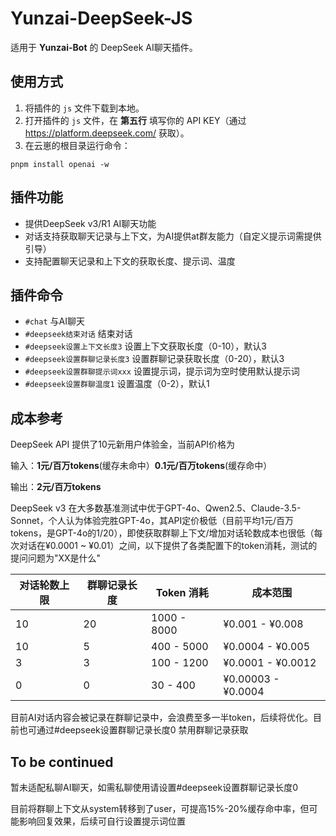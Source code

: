 # Yunzai-DeepSeek-JS
适用于 **Yunzai-Bot** 的 DeepSeek AI聊天插件。

## 使用方式
1. 将插件的 `js` 文件下载到本地。
2. 打开插件的 `js` 文件，在 **第五行** 填写你的 API KEY（通过 https://platform.deepseek.com/ 获取）。
3. 在云崽的根目录运行命令：
```
pnpm install openai -w
```

## 插件功能
- 提供DeepSeek v3/R1 AI聊天功能
- 对话支持获取聊天记录与上下文，为AI提供at群友能力（自定义提示词需提供引导）
- 支持配置聊天记录和上下文的获取长度、提示词、温度

## 插件命令

- `#chat` 与AI聊天
- `#deepseek结束对话` 结束对话
- `#deepseek设置上下文长度3` 设置上下文获取长度（0-10），默认3
- `#deepseek设置群聊记录长度3` 设置群聊记录获取长度（0-20），默认3
- `#deepseek设置群聊提示词xxx` 设置提示词，提示词为空时使用默认提示词
- `#deepseek设置群聊温度1` 设置温度（0-2），默认1

## 成本参考

DeepSeek API 提供了10元新用户体验金，当前API价格为 

输入：**1元/百万tokens**(缓存未命中）**0.1元/百万tokens**(缓存命中）

输出：**2元/百万tokens**

DeepSeek v3 在大多数基准测试中优于GPT-4o、Qwen2.5、Claude-3.5-Sonnet，个人认为体验完胜GPT-4o，其API定价极低（目前平均1元/百万tokens，是GPT-4o的1/20），即使获取群聊上下文/增加对话轮数成本也很低（每次对话在¥0.0001 ~ ¥0.01）之间，以下提供了各类配置下的token消耗，测试的提问问题为"XX是什么"

| **对话轮数上限** | **群聊记录长度** | **Token 消耗**   | **成本范围**         |
|----------------|------------------|------------------|----------------------|
| 10             | 20               | 1000 - 8000      | ¥0.001 - ¥0.008      |
| 10             | 5                | 400 - 5000       | ¥0.0004 - ¥0.005     |
| 3              | 3                | 100 - 1200       | ¥0.0001 - ¥0.0012    |
| 0              | 0                | 30 - 400         | ¥0.00003 - ¥0.0004    |


目前AI对话内容会被记录在群聊记录中，会浪费至多一半token，后续将优化。目前也可通过#deepseek设置群聊记录长度0 禁用群聊记录获取

## To be continued
暂未适配私聊AI聊天，如需私聊使用请设置#deepseek设置群聊记录长度0

目前将群聊上下文从system转移到了user，可提高15%-20%缓存命中率，但可能影响回复效果，后续可自行设置提示词位置
